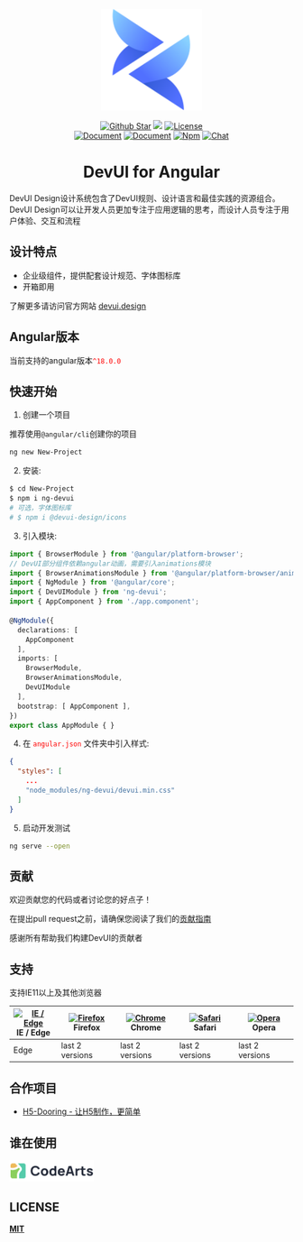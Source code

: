 <p align="center"><a href="https://devui.design/home" target="_blank" rel="noopener noreferrer"><img alt="DevUI Logo" src="logo.svg?sanitize=true" width="180" style="max-width:100%;">
</p>
<p align="center">
  <a href="https://github.com/DevCloudFE/ng-devui"><img src="https://img.shields.io/github/stars/DevCloudFE/ng-devui.svg?label=github%20stars" alt="Github Star"></a>
  <a href="https://angular.io/"><img src="https://img.shields.io/badge/%3C%2F%3E-Angular-blue"></a>
  <a href="https://opensource.org/licenses/MIT"><img src="https://img.shields.io/npm/l/ng-devui.svg" alt="License"></a>
</br>
  <a href="README.md"><img src="https://img.shields.io/badge/document-English-blue" alt="Document"></a>
  <a href="README_zh_CN.md"><img src="https://img.shields.io/badge/%E6%96%87%E6%A1%A3-%E4%B8%AD%E6%96%87-blue" alt="Document"></a>
  <a href="https://www.npmjs.com/package/ng-devui"><img src="https://img.shields.io/npm/v/ng-devui" alt="Npm"></a>
  <a href="https://gitter.im/devui-design/devui-design"><img src="https://img.shields.io/gitter/room/devui-design/devui-design" alt="Chat"></a>
</p>

<h1 align="center">DevUI for Angular</h1>
DevUI Design设计系统包含了DevUI规则、设计语言和最佳实践的资源组合。DevUI Design可以让开发人员更加专注于应用逻辑的思考，而设计人员专注于用户体验、交互和流程

## 设计特点

* 企业级组件，提供配套设计规范、字体图标库
* 开箱即用

了解更多请访问官方网站 [devui.design](https://devui.design/home)

## Angular版本

当前支持的angular版本<font color=red>`^18.0.0`</font>

## 快速开始

1. 创建一个项目

推荐使用`@angular/cli`创建你的项目

```bash
ng new New-Project
```

2. 安装:

```bash
$ cd New-Project
$ npm i ng-devui
# 可选，字体图标库
# $ npm i @devui-design/icons
```

3. 引入模块:

```typescript
import { BrowserModule } from '@angular/platform-browser';
// DevUI部分组件依赖angular动画，需要引入animations模块
import { BrowserAnimationsModule } from '@angular/platform-browser/animations';
import { NgModule } from '@angular/core';
import { DevUIModule } from 'ng-devui';
import { AppComponent } from './app.component';

@NgModule({
  declarations: [
    AppComponent
  ],
  imports: [
    BrowserModule,
    BrowserAnimationsModule,
    DevUIModule
  ],
  bootstrap: [ AppComponent ],
})
export class AppModule { }
```

4. 在 <font color=red>`angular.json`</font> 文件夹中引入样式:

```json
{
  "styles": [
    ...
    "node_modules/ng-devui/devui.min.css"
  ]
}
```

5. 启动开发测试

```bash
ng serve --open
```

## 贡献

欢迎贡献您的代码或者讨论您的好点子！

在提出pull request之前，请确保您阅读了我们的[贡献指南](./CONTRIBUTING_zh_CN.md)

感谢所有帮助我们构建DevUI的贡献者

## 支持

支持IE11以上及其他浏览器

| [<img src="https://raw.githubusercontent.com/alrra/browser-logos/master/src/edge/edge_48x48.png" alt="IE / Edge" width="24px" height="24px" />](http://godban.github.io/browsers-support-badges/)</br>IE / Edge | [<img src="https://raw.githubusercontent.com/alrra/browser-logos/master/src/firefox/firefox_48x48.png" alt="Firefox" width="24px" height="24px" />](http://godban.github.io/browsers-support-badges/)</br>Firefox | [<img src="https://raw.githubusercontent.com/alrra/browser-logos/master/src/chrome/chrome_48x48.png" alt="Chrome" width="24px" height="24px" />](http://godban.github.io/browsers-support-badges/)</br>Chrome | [<img src="https://raw.githubusercontent.com/alrra/browser-logos/master/src/safari/safari_48x48.png" alt="Safari" width="24px" height="24px" />](http://godban.github.io/browsers-support-badges/)</br>Safari | [<img src="https://raw.githubusercontent.com/alrra/browser-logos/master/src/opera/opera_48x48.png" alt="Opera" width="24px" height="24px" />](http://godban.github.io/browsers-support-badges/)</br>Opera |
| --------- | --------- | --------- | --------- | --------- |
| Edge| last 2 versions| last 2 versions| last 2 versions| last 2 versions

## 合作项目

- [H5-Dooring - 让H5制作，更简单](http://h5.dooring.cn/)

## 谁在使用

<p><a href="https://www.huaweicloud.com/devcloud/" target="_blank" rel="noopener noreferrer"><img alt="CodeArts Logo" src="CodeArts-logo.png" width="150" style="max-width:100%;"></a></p>

## LICENSE

[**MIT**](https://opensource.org/licenses/MIT)
